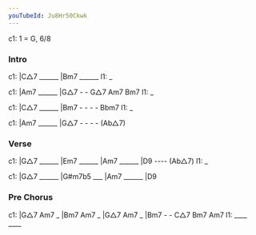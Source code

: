 ```yaml
---
youTubeId: Ju8Hr50Ckwk
---
```


c1: 1 = G, 6/8

### Intro

c1: |C△7 ______ |Bm7 ______ 
l1:  _

c1: |Am7 ______ |G△7 - - G△7 Am7 Bm7
l1:  _

c1: |C△7 ______ |Bm7 - - - - Bbm7 
l1:  _

c1: |Am7 ______ |G△7 - - - - (Ab△7)

### Verse

c1: |G△7 ______ |Em7 ______ |Am7 ______ |D9 ---- (Ab△7)
l1:  _

c1: |G△7 ______ |G#m7b5 ___ |Am7 ______ |D9

### Pre Chorus

c1: |G△7  Am7 _ |Bm7 Am7 _ |G△7  Am7 _ |Bm7 - - C△7 Bm7 Am7
l1:  ____        ____